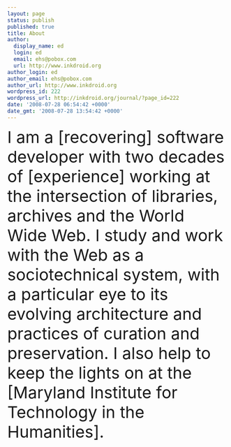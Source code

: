 ```yaml
---
layout: page
status: publish
published: true
title: About
author:
  display_name: ed
  login: ed
  email: ehs@pobox.com
  url: http://www.inkdroid.org
author_login: ed
author_email: ehs@pobox.com
author_url: http://www.inkdroid.org
wordpress_id: 222
wordpress_url: http://inkdroid.org/journal/?page_id=222
date: '2008-07-28 06:54:42 +0000'
date_gmt: '2008-07-28 13:54:42 +0000'
---
```


<div style="font-size: 28pt;">
I am a [recovering] software developer with two decades of [experience] 
working at the intersection of libraries, archives and the World Wide Web. I 
study and work with the Web as a sociotechnical system, with a particular eye to
its evolving architecture and practices of curation and preservation. I also
help to keep the lights on at the [Maryland Institute for Technology in the
Humanities].
</div>

[recovering]: https://github.com/edsu
[Maryland Institute for Technology in the Humanities]: http://mith.umd.edu
[experience]: http://inkdroid.org/ehs/
